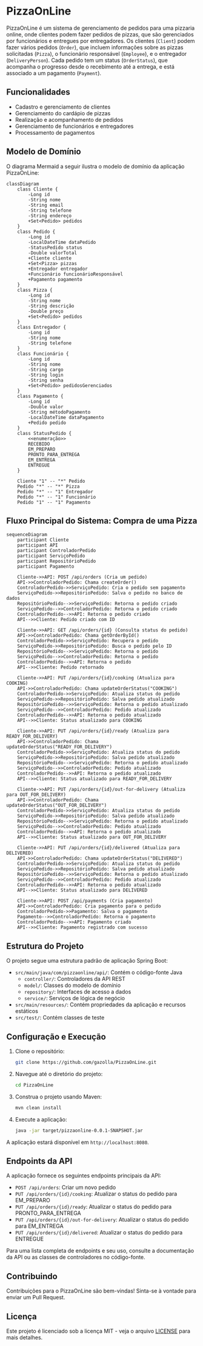 # PizzaOnLine

PizzaOnLine é um sistema de gerenciamento de pedidos para uma pizzaria online, onde clientes podem fazer pedidos de pizzas, que são gerenciados por funcionários e entregues por entregadores. Os clientes (`Client`) podem fazer vários pedidos (`Order`), que incluem informações sobre as pizzas solicitadas (`Pizza`), o funcionário responsável (`Employee`), e o entregador (`DeliveryPerson`). Cada pedido tem um status (`OrderStatus`), que acompanha o progresso desde o recebimento até a entrega, e está associado a um pagamento (`Payment`). 


## Funcionalidades

- Cadastro e gerenciamento de clientes
- Gerenciamento do cardápio de pizzas
- Realização e acompanhamento de pedidos
- Gerenciamento de funcionários e entregadores
- Processamento de pagamentos

## Modelo de Domínio

O diagrama Mermaid a seguir ilustra o modelo de domínio da aplicação PizzaOnLine:

```mermaid
classDiagram
    class Cliente {
        -Long id
        -String nome
        -String email
        -String telefone
        -String endereço
        +Set<Pedido> pedidos
    }
    class Pedido {
        -Long id
        -LocalDateTime dataPedido
        -StatusPedido status
        -Double valorTotal
        +Cliente cliente
        +Set<Pizza> pizzas
        +Entregador entregador
        +Funcionário funcionárioResponsável
        +Pagamento pagamento
    }
    class Pizza {
        -Long id
        -String nome
        -String descrição
        -Double preço
        +Set<Pedido> pedidos
    }
    class Entregador {
        -Long id
        -String nome
        -String telefone
    }
    class Funcionário {
        -Long id
        -String nome
        -String cargo
        -String login
        -String senha
        +Set<Pedido> pedidosGerenciados
    }
    class Pagamento {
        -Long id
        -Double valor
        -String métodoPagamento
        -LocalDateTime dataPagamento
        +Pedido pedido
    }
    class StatusPedido {
        <<enumeração>>
        RECEBIDO
        EM_PREPARO
        PRONTO_PARA_ENTREGA
        EM_ENTREGA
        ENTREGUE
    }

    Cliente "1" -- "*" Pedido
    Pedido "*" -- "*" Pizza
    Pedido "*" -- "1" Entregador
    Pedido "*" -- "1" Funcionário
    Pedido "1" -- "1" Pagamento
```
## Fluxo Principal do Sistema: Compra de uma Pizza
```
sequenceDiagram
    participant Cliente
    participant API
    participant ControladorPedido
    participant ServiçoPedido
    participant RepositórioPedido
    participant Pagamento

    Cliente->>API: POST /api/orders (Cria um pedido)
    API->>ControladorPedido: Chama createOrder()
    ControladorPedido->>ServiçoPedido: Cria o pedido sem pagamento
    ServiçoPedido->>RepositórioPedido: Salva o pedido no banco de dados
    RepositórioPedido-->>ServiçoPedido: Retorna o pedido criado
    ServiçoPedido-->>ControladorPedido: Retorna o pedido criado
    ControladorPedido-->>API: Retorna o pedido criado
    API-->>Cliente: Pedido criado com ID

    Cliente->>API: GET /api/orders/{id} (Consulta status do pedido)
    API->>ControladorPedido: Chama getOrderById()
    ControladorPedido->>ServiçoPedido: Recupera o pedido
    ServiçoPedido->>RepositórioPedido: Busca o pedido pelo ID
    RepositórioPedido-->>ServiçoPedido: Retorna o pedido
    ServiçoPedido-->>ControladorPedido: Retorna o pedido
    ControladorPedido-->>API: Retorna o pedido
    API-->>Cliente: Pedido retornado

    Cliente->>API: PUT /api/orders/{id}/cooking (Atualiza para COOKING)
    API->>ControladorPedido: Chama updateOrderStatus("COOKING")
    ControladorPedido->>ServiçoPedido: Atualiza status do pedido
    ServiçoPedido->>RepositórioPedido: Salva pedido atualizado
    RepositórioPedido-->>ServiçoPedido: Retorna o pedido atualizado
    ServiçoPedido-->>ControladorPedido: Pedido atualizado
    ControladorPedido-->>API: Retorna o pedido atualizado
    API-->>Cliente: Status atualizado para COOKING

    Cliente->>API: PUT /api/orders/{id}/ready (Atualiza para READY_FOR_DELIVERY)
    API->>ControladorPedido: Chama updateOrderStatus("READY_FOR_DELIVERY")
    ControladorPedido->>ServiçoPedido: Atualiza status do pedido
    ServiçoPedido->>RepositórioPedido: Salva pedido atualizado
    RepositórioPedido-->>ServiçoPedido: Retorna o pedido atualizado
    ServiçoPedido-->>ControladorPedido: Pedido atualizado
    ControladorPedido-->>API: Retorna o pedido atualizado
    API-->>Cliente: Status atualizado para READY_FOR_DELIVERY

    Cliente->>API: PUT /api/orders/{id}/out-for-delivery (Atualiza para OUT_FOR_DELIVERY)
    API->>ControladorPedido: Chama updateOrderStatus("OUT_FOR_DELIVERY")
    ControladorPedido->>ServiçoPedido: Atualiza status do pedido
    ServiçoPedido->>RepositórioPedido: Salva pedido atualizado
    RepositórioPedido-->>ServiçoPedido: Retorna o pedido atualizado
    ServiçoPedido-->>ControladorPedido: Pedido atualizado
    ControladorPedido-->>API: Retorna o pedido atualizado
    API-->>Cliente: Status atualizado para OUT_FOR_DELIVERY

    Cliente->>API: PUT /api/orders/{id}/delivered (Atualiza para DELIVERED)
    API->>ControladorPedido: Chama updateOrderStatus("DELIVERED")
    ControladorPedido->>ServiçoPedido: Atualiza status do pedido
    ServiçoPedido->>RepositórioPedido: Salva pedido atualizado
    RepositórioPedido-->>ServiçoPedido: Retorna o pedido atualizado
    ServiçoPedido-->>ControladorPedido: Pedido atualizado
    ControladorPedido-->>API: Retorna o pedido atualizado
    API-->>Cliente: Status atualizado para DELIVERED

    Cliente->>API: POST /api/payments (Cria pagamento)
    API->>ControladorPedido: Cria pagamento para o pedido
    ControladorPedido->>Pagamento: Salva o pagamento
    Pagamento-->>ControladorPedido: Retorna o pagamento
    ControladorPedido-->>API: Pagamento criado
    API-->>Cliente: Pagamento registrado com sucesso

```

## Estrutura do Projeto

O projeto segue uma estrutura padrão de aplicação Spring Boot:

- `src/main/java/com/pizzaonline/api/`: Contém o código-fonte Java
  - `controller/`: Controladores da API REST
  - `model/`: Classes do modelo de domínio
  - `repository/`: Interfaces de acesso a dados
  - `service/`: Serviços de lógica de negócio
- `src/main/resources/`: Contém propriedades da aplicação e recursos estáticos
- `src/test/`: Contém classes de teste

## Configuração e Execução

1. Clone o repositório:
   ```bash
   git clone https://github.com/gazolla/PizzaOnLine.git
   ```

2. Navegue até o diretório do projeto:
   ```bash
   cd PizzaOnLine
   ```

3. Construa o projeto usando Maven:
   ```bash
   mvn clean install
   ```

4. Execute a aplicação:
   ```bash
   java -jar target/pizzaonline-0.0.1-SNAPSHOT.jar
   ```

A aplicação estará disponível em `http://localhost:8080`.

## Endpoints da API

A aplicação fornece os seguintes endpoints principais da API:

- `POST /api/orders`: Criar um novo pedido
- `PUT /api/orders/{id}/cooking`: Atualizar o status do pedido para EM_PREPARO
- `PUT /api/orders/{id}/ready`: Atualizar o status do pedido para PRONTO_PARA_ENTREGA
- `PUT /api/orders/{id}/out-for-delivery`: Atualizar o status do pedido para EM_ENTREGA
- `PUT /api/orders/{id}/delivered`: Atualizar o status do pedido para ENTREGUE

Para uma lista completa de endpoints e seu uso, consulte a documentação da API ou as classes de controladores no código-fonte.

## Contribuindo

Contribuições para o PizzaOnLine são bem-vindas! Sinta-se à vontade para enviar um Pull Request.

## Licença

Este projeto é licenciado sob a licença MIT - veja o arquivo [LICENSE](LICENSE) para mais detalhes.